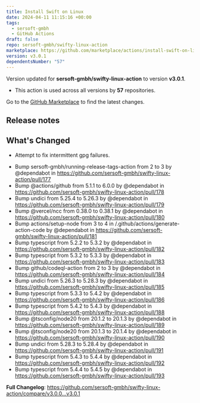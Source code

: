 ```yaml
---
title: Install Swift on Linux
date: 2024-04-11 11:15:16 +00:00
tags:
  - sersoft-gmbh
  - GitHub Actions
draft: false
repo: sersoft-gmbh/swifty-linux-action
marketplace: https://github.com/marketplace/actions/install-swift-on-linux
version: v3.0.1
dependentsNumber: "57"
---
```



Version updated for **sersoft-gmbh/swifty-linux-action** to version **v3.0.1**.
- This action is used across all versions by **57** repositories.

Go to the [GitHub Marketplace](https://github.com/marketplace/actions/install-swift-on-linux) to find the latest changes.

## Release notes

## What's Changed

- Attempt to fix intermittent gpg failures.

* Bump sersoft-gmbh/running-release-tags-action from 2 to 3 by @dependabot in https://github.com/sersoft-gmbh/swifty-linux-action/pull/177
* Bump @actions/github from 5.1.1 to 6.0.0 by @dependabot in https://github.com/sersoft-gmbh/swifty-linux-action/pull/178
* Bump undici from 5.25.4 to 5.26.3 by @dependabot in https://github.com/sersoft-gmbh/swifty-linux-action/pull/179
* Bump @vercel/ncc from 0.38.0 to 0.38.1 by @dependabot in https://github.com/sersoft-gmbh/swifty-linux-action/pull/180
* Bump actions/setup-node from 3 to 4 in /.github/actions/generate-action-code by @dependabot in https://github.com/sersoft-gmbh/swifty-linux-action/pull/181
* Bump typescript from 5.2.2 to 5.3.2 by @dependabot in https://github.com/sersoft-gmbh/swifty-linux-action/pull/182
* Bump typescript from 5.3.2 to 5.3.3 by @dependabot in https://github.com/sersoft-gmbh/swifty-linux-action/pull/183
* Bump github/codeql-action from 2 to 3 by @dependabot in https://github.com/sersoft-gmbh/swifty-linux-action/pull/184
* Bump undici from 5.26.3 to 5.28.3 by @dependabot in https://github.com/sersoft-gmbh/swifty-linux-action/pull/185
* Bump typescript from 5.3.3 to 5.4.2 by @dependabot in https://github.com/sersoft-gmbh/swifty-linux-action/pull/186
* Bump typescript from 5.4.2 to 5.4.3 by @dependabot in https://github.com/sersoft-gmbh/swifty-linux-action/pull/188
* Bump @tsconfig/node20 from 20.1.2 to 20.1.3 by @dependabot in https://github.com/sersoft-gmbh/swifty-linux-action/pull/189
* Bump @tsconfig/node20 from 20.1.3 to 20.1.4 by @dependabot in https://github.com/sersoft-gmbh/swifty-linux-action/pull/190
* Bump undici from 5.28.3 to 5.28.4 by @dependabot in https://github.com/sersoft-gmbh/swifty-linux-action/pull/191
* Bump typescript from 5.4.3 to 5.4.4 by @dependabot in https://github.com/sersoft-gmbh/swifty-linux-action/pull/192
* Bump typescript from 5.4.4 to 5.4.5 by @dependabot in https://github.com/sersoft-gmbh/swifty-linux-action/pull/193


**Full Changelog**: https://github.com/sersoft-gmbh/swifty-linux-action/compare/v3.0.0...v3.0.1
